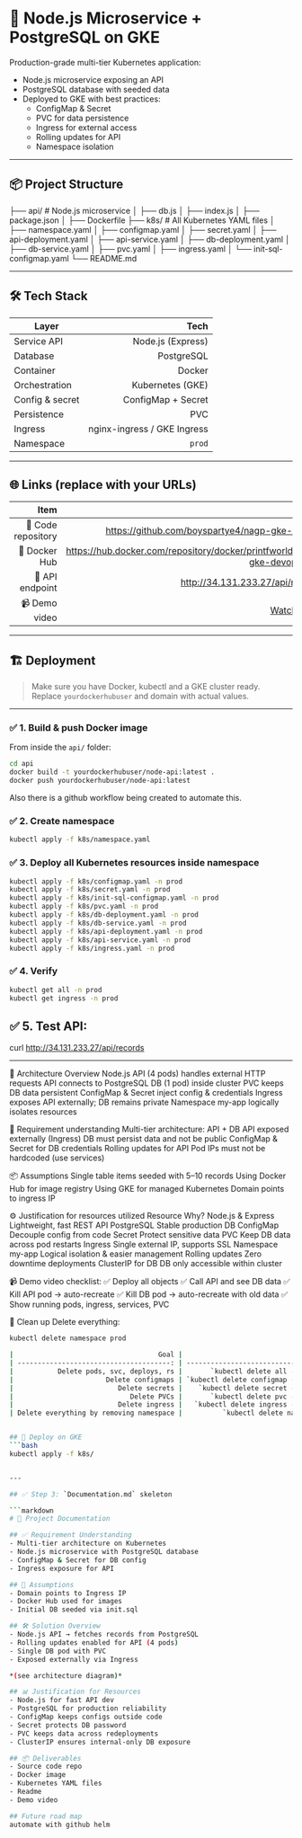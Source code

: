 # 🚀 Node.js Microservice + PostgreSQL on GKE

Production-grade multi-tier Kubernetes application:
- Node.js microservice exposing an API
- PostgreSQL database with seeded data
- Deployed to GKE with best practices:
  - ConfigMap & Secret
  - PVC for data persistence
  - Ingress for external access
  - Rolling updates for API
  - Namespace isolation

---

## 📦 **Project Structure**

├── api/ # Node.js microservice
│ ├── db.js
│ ├── index.js
│ ├── package.json
│ ├── Dockerfile
├── k8s/ # All Kubernetes YAML files
│ ├── namespace.yaml
│ ├── configmap.yaml
│ ├── secret.yaml
│ ├── api-deployment.yaml
│ ├── api-service.yaml
│ ├── db-deployment.yaml
│ ├── db-service.yaml
│ ├── pvc.yaml
│ ├── ingress.yaml
│ └── init-sql-configmap.yaml
└── README.md

---

## 🛠 **Tech Stack**

| Layer           | Tech                            |
|-----------------|---------------------------------:|
| Service API     | Node.js (Express)               |
| Database        | PostgreSQL                      |
| Container       | Docker                          |
| Orchestration   | Kubernetes (GKE)                |
| Config & secret | ConfigMap + Secret              |
| Persistence     | PVC                             |
| Ingress         | nginx-ingress / GKE Ingress     |
| Namespace       | `prod`                        |

---

## 🌐 **Links** (replace with your URLs)

| Item               | Link |
|-------------------:|--:|
| 📂 Code repository | https://github.com/boyspartye4/nagp-gke-devops |
| 🐙 Docker Hub      | https://hub.docker.com/repository/docker/printfworld/nagp-gke-devops-api/ |
| 🚀 API endpoint    | http://34.131.233.27/api/records |
| 📹 Demo video      | [Watch demo](#) |

---

## 🏗 **Deployment**

> Make sure you have Docker, kubectl and a GKE cluster ready.  
> Replace `yourdockerhubuser` and domain with actual values.

---

### ✅ 1. Build & push Docker image

From inside the `api/` folder:

```bash
cd api
docker build -t yourdockerhubuser/node-api:latest .
docker push yourdockerhubuser/node-api:latest
```

Also there is a github workflow being created to automate this.

### ✅ 2. Create namespace

```bash
kubectl apply -f k8s/namespace.yaml
```

### ✅ 3. Deploy all Kubernetes resources inside namespace

```bash
kubectl apply -f k8s/configmap.yaml -n prod
kubectl apply -f k8s/secret.yaml -n prod
kubectl apply -f k8s/init-sql-configmap.yaml -n prod
kubectl apply -f k8s/pvc.yaml -n prod
kubectl apply -f k8s/db-deployment.yaml -n prod
kubectl apply -f k8s/db-service.yaml -n prod
kubectl apply -f k8s/api-deployment.yaml -n prod
kubectl apply -f k8s/api-service.yaml -n prod
kubectl apply -f k8s/ingress.yaml -n prod
```

### ✅ 4. Verify

```bash
kubectl get all -n prod
kubectl get ingress -n prod
```

## ✅ 5. Test API:

curl http://34.131.233.27/api/records

---

🧩 Architecture Overview
Node.js API (4 pods) handles external HTTP requests
API connects to PostgreSQL DB (1 pod) inside cluster
PVC keeps DB data persistent
ConfigMap & Secret inject config & credentials
Ingress exposes API externally; DB remains private
Namespace my-app logically isolates resources

📌 Requirement understanding
Multi-tier architecture: API + DB
API exposed externally (Ingress)
DB must persist data and not be public
ConfigMap & Secret for DB credentials
Rolling updates for API
Pod IPs must not be hardcoded (use services)

📦 Assumptions
Single table items seeded with 5–10 records
Using Docker Hub for image registry
Using GKE for managed Kubernetes
Domain points to ingress IP

⚙ Justification for resources utilized
Resource	Why?
Node.js & Express	Lightweight, fast REST API
PostgreSQL	Stable production DB
ConfigMap	Decouple config from code
Secret	Protect sensitive data
PVC	Keep DB data across pod restarts
Ingress	Single external IP, supports SSL
Namespace my-app	Logical isolation & easier management
Rolling updates	Zero downtime deployments
ClusterIP for DB	DB only accessible within cluster

📹 Demo video checklist:
✅ Deploy all objects
✅ Call API and see DB data
✅ Kill API pod → auto-recreate
✅ Kill DB pod → auto-recreate with old data
✅ Show running pods, ingress, services, PVC

🧰 Clean up
Delete everything:
```bash
kubectl delete namespace prod

|                                    Goal |                                  Command |
| --------------------------------------: | ---------------------------------------: |
|           Delete pods, svc, deploys, rs |       `kubectl delete all --all -n prod` |
|                       Delete configmaps | `kubectl delete configmap --all -n prod` |
|                          Delete secrets |    `kubectl delete secret --all -n prod` |
|                             Delete PVCs |       `kubectl delete pvc --all -n prod` |
|                          Delete ingress |   `kubectl delete ingress --all -n prod` |
| Delete everything by removing namespace |          `kubectl delete namespace prod` |


## 🚀 Deploy on GKE
```bash
kubectl apply -f k8s/


---

## ✅ Step 3: `Documentation.md` skeleton

```markdown
# 📄 Project Documentation

## ✅ Requirement Understanding
- Multi-tier architecture on Kubernetes
- Node.js microservice with PostgreSQL database
- ConfigMap & Secret for DB config
- Ingress exposure for API

## 📌 Assumptions
- Domain points to Ingress IP
- Docker Hub used for images
- Initial DB seeded via init.sql

## 🛠️ Solution Overview
- Node.js API → fetches records from PostgreSQL
- Rolling updates enabled for API (4 pods)
- Single DB pod with PVC
- Exposed externally via Ingress

*(see architecture diagram)*

## 📊 Justification for Resources
- Node.js for fast API dev
- PostgreSQL for production reliability
- ConfigMap keeps configs outside code
- Secret protects DB password
- PVC keeps data across redeployments
- ClusterIP ensures internal-only DB exposure

## 📦 Deliverables
- Source code repo
- Docker image
- Kubernetes YAML files
- Readme
- Demo video

## Future road map
automate with github helm
